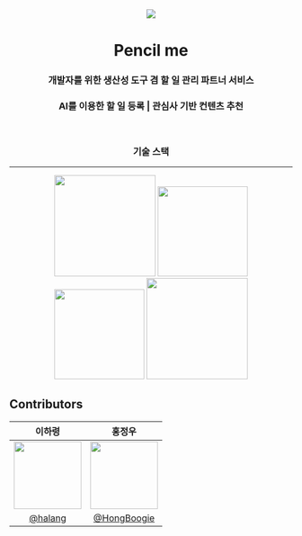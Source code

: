 ##

<div align="center">
    <img src="https://avatars.githubusercontent.com/u/150117859?s=200&v=4" />
    <h1>Pencil me</h1>
    <h3>개발자를 위한 생산성 도구 겸 할 일 관리 파트너 서비스</h3>
    <h3>AI를 이용한 할 일 등록 | 관심사 기반 컨텐츠 추천</h3>
</div>
<br />
<div align="center">
<h3>기술 스택</h3>
    <hr/>
    <img src="https://upload.wikimedia.org/wikipedia/commons/thumb/a/a7/React-icon.svg/1200px-React-icon.svg.png" width="180"/>
    <img src="https://i.namu.wiki/i/6BCaly_IHOsGCno5SofR4NCvQZQp7JzBSaPrRXivLldaA-Rbuceh1oDMN6LfUuZiScaR2eBK7-sGgB-xae_YWA.webp" width="160" />
    <img src="https://icons.veryicon.com/png/o/business/vscode-program-item-icon/tailwindcss.png" width="160" />
    <img src="https://www.svgrepo.com/show/354234/pwa.svg" width="180" />
</div>

## Contributors

|                                                         이하령                                                          |                                                         홍정우                                                         |
| :---------------------------------------------------------------------------------------------------------------------: | :--------------------------------------------------------------------------------------------------------------------: |
| <a href="https://github.com/haryung-lee"><img src="https://avatars.githubusercontent.com/u/64428916?v=4" width=120></a> | <a href="https://github.com/HongBoogie"><img src="https://avatars.githubusercontent.com/u/79641160?v=4" width=120></a> |
|                                        [@halang](https://github.com/haryung-lee)                                        |                                      [@HongBoogie](https://github.com/HongBoogie)                                      |
